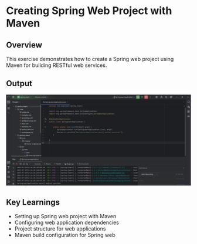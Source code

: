 # Creating Spring Web Project with Maven

## Overview
This exercise demonstrates how to create a Spring web project using Maven for building RESTful web services.

## Output
![Spring Web Project Maven Output](output.png)

## Key Learnings
- Setting up Spring web project with Maven
- Configuring web application dependencies
- Project structure for web applications
- Maven build configuration for Spring web
